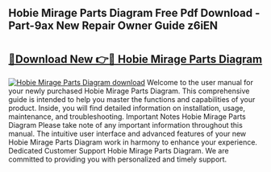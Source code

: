 ## Hobie Mirage Parts Diagram Free Pdf Download - Part-9ax New Repair Owner Guide z6iEN

# <h2><a href="http://dfqetu.blite.top/?on=Hobie+Mirage+Parts+Diagram">🔗Download New 👉🔴 Hobie Mirage Parts Diagram</a></h2>

[![Hobie Mirage Parts Diagram download](https://i.imgur.com/lujVjoI.png)](http://dfqetu.blite.top/?on=Hobie+Mirage+Parts+Diagram)
Welcome to the user manual for your newly purchased Hobie Mirage Parts Diagram. This comprehensive guide is intended to help you master the functions and capabilities of your product. Inside, you will find detailed information on installation, usage, maintenance, and troubleshooting. Important Notes Hobie Mirage Parts Diagram Please take note of any important information throughout this manual. The intuitive user interface and advanced features of your new Hobie Mirage Parts Diagram work in harmony to enhance your experience. Dedicated Customer Support Hobie Mirage Parts Diagram. We are committed to providing you with personalized and timely support.
